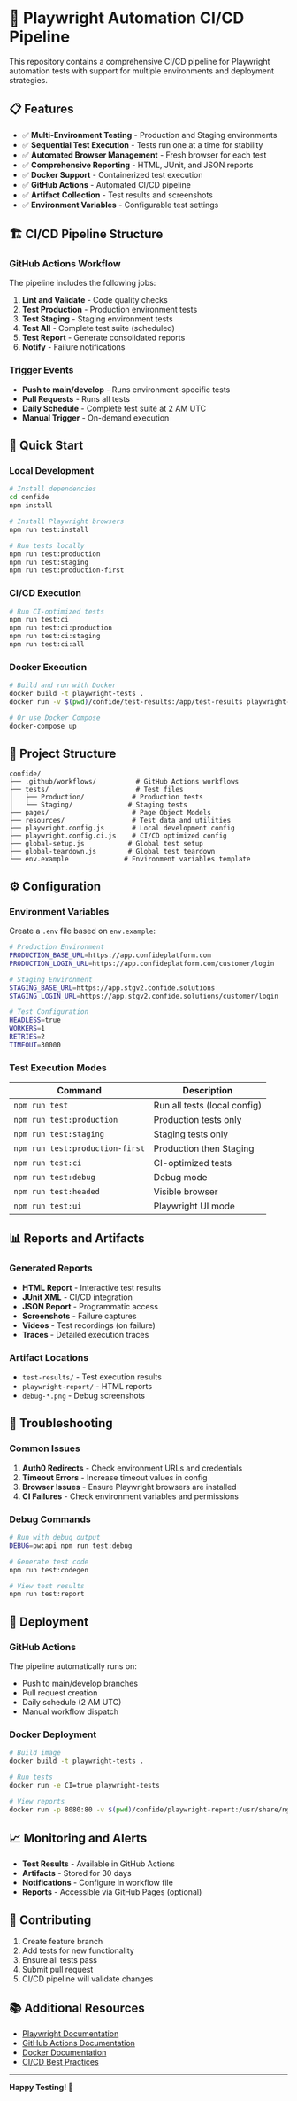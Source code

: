 # 🚀 Playwright Automation CI/CD Pipeline

This repository contains a comprehensive CI/CD pipeline for Playwright automation tests with support for multiple environments and deployment strategies.

## 📋 Features

- ✅ **Multi-Environment Testing** - Production and Staging environments
- ✅ **Sequential Test Execution** - Tests run one at a time for stability
- ✅ **Automated Browser Management** - Fresh browser for each test
- ✅ **Comprehensive Reporting** - HTML, JUnit, and JSON reports
- ✅ **Docker Support** - Containerized test execution
- ✅ **GitHub Actions** - Automated CI/CD pipeline
- ✅ **Artifact Collection** - Test results and screenshots
- ✅ **Environment Variables** - Configurable test settings

## 🏗️ CI/CD Pipeline Structure

### GitHub Actions Workflow

The pipeline includes the following jobs:

1. **Lint and Validate** - Code quality checks
2. **Test Production** - Production environment tests
3. **Test Staging** - Staging environment tests  
4. **Test All** - Complete test suite (scheduled)
5. **Test Report** - Generate consolidated reports
6. **Notify** - Failure notifications

### Trigger Events

- **Push to main/develop** - Runs environment-specific tests
- **Pull Requests** - Runs all tests
- **Daily Schedule** - Complete test suite at 2 AM UTC
- **Manual Trigger** - On-demand execution

## 🚀 Quick Start

### Local Development

```bash
# Install dependencies
cd confide
npm install

# Install Playwright browsers
npm run test:install

# Run tests locally
npm run test:production
npm run test:staging
npm run test:production-first
```

### CI/CD Execution

```bash
# Run CI-optimized tests
npm run test:ci
npm run test:ci:production
npm run test:ci:staging
npm run test:ci:all
```

### Docker Execution

```bash
# Build and run with Docker
docker build -t playwright-tests .
docker run -v $(pwd)/confide/test-results:/app/test-results playwright-tests

# Or use Docker Compose
docker-compose up
```

## 📁 Project Structure

```
confide/
├── .github/workflows/          # GitHub Actions workflows
├── tests/                      # Test files
│   ├── Production/            # Production tests
│   └── Staging/              # Staging tests
├── pages/                     # Page Object Models
├── resources/                 # Test data and utilities
├── playwright.config.js       # Local development config
├── playwright.config.ci.js    # CI/CD optimized config
├── global-setup.js           # Global test setup
├── global-teardown.js        # Global test teardown
└── env.example              # Environment variables template
```

## ⚙️ Configuration

### Environment Variables

Create a `.env` file based on `env.example`:

```bash
# Production Environment
PRODUCTION_BASE_URL=https://app.confideplatform.com
PRODUCTION_LOGIN_URL=https://app.confideplatform.com/customer/login

# Staging Environment  
STAGING_BASE_URL=https://app.stgv2.confide.solutions
STAGING_LOGIN_URL=https://app.stgv2.confide.solutions/customer/login

# Test Configuration
HEADLESS=true
WORKERS=1
RETRIES=2
TIMEOUT=30000
```

### Test Execution Modes

| Command | Description |
|---------|-------------|
| `npm run test` | Run all tests (local config) |
| `npm run test:production` | Production tests only |
| `npm run test:staging` | Staging tests only |
| `npm run test:production-first` | Production then Staging |
| `npm run test:ci` | CI-optimized tests |
| `npm run test:debug` | Debug mode |
| `npm run test:headed` | Visible browser |
| `npm run test:ui` | Playwright UI mode |

## 📊 Reports and Artifacts

### Generated Reports

- **HTML Report** - Interactive test results
- **JUnit XML** - CI/CD integration
- **JSON Report** - Programmatic access
- **Screenshots** - Failure captures
- **Videos** - Test recordings (on failure)
- **Traces** - Detailed execution traces

### Artifact Locations

- `test-results/` - Test execution results
- `playwright-report/` - HTML reports
- `debug-*.png` - Debug screenshots

## 🔧 Troubleshooting

### Common Issues

1. **Auth0 Redirects** - Check environment URLs and credentials
2. **Timeout Errors** - Increase timeout values in config
3. **Browser Issues** - Ensure Playwright browsers are installed
4. **CI Failures** - Check environment variables and permissions

### Debug Commands

```bash
# Run with debug output
DEBUG=pw:api npm run test:debug

# Generate test code
npm run test:codegen

# View test results
npm run test:report
```

## 🚀 Deployment

### GitHub Actions

The pipeline automatically runs on:
- Push to main/develop branches
- Pull request creation
- Daily schedule (2 AM UTC)
- Manual workflow dispatch

### Docker Deployment

```bash
# Build image
docker build -t playwright-tests .

# Run tests
docker run -e CI=true playwright-tests

# View reports
docker run -p 8080:80 -v $(pwd)/confide/playwright-report:/usr/share/nginx/html nginx:alpine
```

## 📈 Monitoring and Alerts

- **Test Results** - Available in GitHub Actions
- **Artifacts** - Stored for 30 days
- **Notifications** - Configure in workflow file
- **Reports** - Accessible via GitHub Pages (optional)

## 🤝 Contributing

1. Create feature branch
2. Add tests for new functionality
3. Ensure all tests pass
4. Submit pull request
5. CI/CD pipeline will validate changes

## 📚 Additional Resources

- [Playwright Documentation](https://playwright.dev/)
- [GitHub Actions Documentation](https://docs.github.com/en/actions)
- [Docker Documentation](https://docs.docker.com/)
- [CI/CD Best Practices](https://docs.github.com/en/actions/learn-github-actions)

---

**Happy Testing! 🎉**


